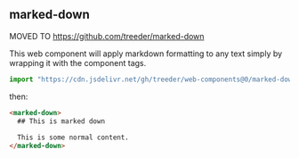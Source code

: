 ## marked-down

MOVED TO https://github.com/treeder/marked-down

This web component will apply markdown formatting to any text simply by wrapping it with the component tags.

```js
import "https://cdn.jsdelivr.net/gh/treeder/web-components@0/marked-down/marked-down.js"
```

then:

```html
<marked-down>
  ## This is marked down
  
  This is some normal content.
</marked-down>
```
